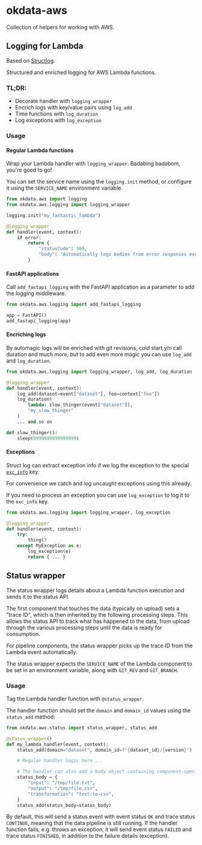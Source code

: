 # okdata-aws

Collection of helpers for working with AWS.

## Logging for Lambda

Based on [Structlog](https://www.structlog.org/).

Structured and enriched logging for AWS Lambda functions.

### TL;DR:

 - Decorate handler with `logging_wrapper`
 - Encrich logs with key/value pairs using `log_add`
 - Time functions with `log_duration`
 - Log exceptions with `log_exception`

### Usage

#### Regular Lambda functions

Wrap your Lambda handler with `logging_wrapper`. Badabing badabom, you're good
to go!

You can set the service name using the `logging.init` method, or configure it
using the `SERVICE_NAME` environment variable.

```python
from okdata.aws import logging
from okdata.aws.logging import logging_wrapper

logging.init("my_fantastic_lambda")

@logging_wrapper
def handler(event, context):
    if error:
        return {
            "statusCode": 500,
            "body": "Automatically logs bodies from error responses even!",
        }
```

#### FastAPI applications

Call `add_fastapi_logging` with the FastAPI application as a parameter
to add the logging middleware.

```python
from okdata.aws.logging import add_fastapi_logging

app = FastAPI()
add_fastapi_logging(app)
```

#### Encriching logs

By automagic logs will be enriched with git revisions, cold start y/n call
duration and much more, but to add even more magic you can use `log_add` and
`log_duration`.

```python
from okdata.aws.logging import logging_wrapper, log_add, log_duration

@logging_wrapper
def handler(event, context):
    log_add(dataset=event["dataset"], foo=context["foo"])
    log_duration(
        lambda: slow_thinger(event["dataset"]),
        "my_slow_thinger"
    )
    ... and so on

def slow_thinger():
    sleep(9999999999999999)
```

#### Exceptions

Struct log can extract exception info if we log the exception to the special
[`exc_info`](https://www.structlog.org/en/stable/api.html#structlog.processors.format_exc_info)
key.

For convenience we catch and log uncaught exceptions using this already.

If you need to process an exception you can use `log_exception` to log it to the
`exc_info` key.

```python
from okdata.aws.logging import logging_wrapper, log_exception

@logging_wrapper
def handler(event, context):
    try:
        thing()
    except MyException as e:
        log_exception(e)
        return { ... }
```


## Status wrapper

The status wrapper logs details about a Lambda function execution and sends it
to the status API.

The first component that touches the data (typically on upload) sets a "trace
ID", which is then inherited by the following processing steps. This allows the
status API to track what has happened to the data, from upload through the
various processing steps until the data is ready for consumption.

For pipeline components, the status wrapper picks up the trace ID from the
Lambda event automatically.

The status wrapper expects the `SERVICE_NAME` of the Lambda component to be set
in an environment variable, along with `GIT_REV` and `GIT_BRANCH`.

### Usage

Tag the Lambda handler function with `@status_wrapper`.

The handler function should set the `domain` and `domain_id` values using the
`status_add` method:

```python
from okdata.aws.status import status_wrapper, status_add

@status_wrapper()
def my_lambda_handler(event, context):
    status_add(domain="dataset", domain_id=f"{dataset_id}/{version}")

    # Regular handler logic here ...

    # The handler can also add a body object containing component-specific information
    status_body = {
        "input": "/tmp/file.txt",
        "output": "/tmp/file.csv",
        "transformation": "text-to-csv",
    }
    status_add(status_body=status_body)
```

By default, this will send a status event with event status `OK` and trace
status `CONTINUE`, meaning that the data pipeline is still running. If the
handler function fails, e.g. throws an exception, it will send event status
`FAILED` and trace status `FINISHED`, in addition to the failure details
(exception).
